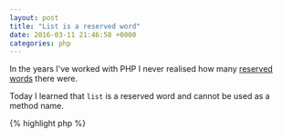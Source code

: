 ```yaml
---
layout: post
title: "List is a reserved word"
date: 2016-03-11 21:46:58 +0000
categories: php
---
```

In the years I've worked with PHP I never realised how many
[reserved words](http://php.net/manual/en/reserved.keywords.php) there were.

Today I learned that `list` is a reserved word and cannot be used as a method name.

{% highlight php %}
<?php

class ReservedWords
{
    public function list()
    {
    }
}
{% endhighlight %}

This will result in the following syntax error:

```
Parse error: syntax error, unexpected 'list' (T_LIST), expecting identifier (T_STRING)
```
